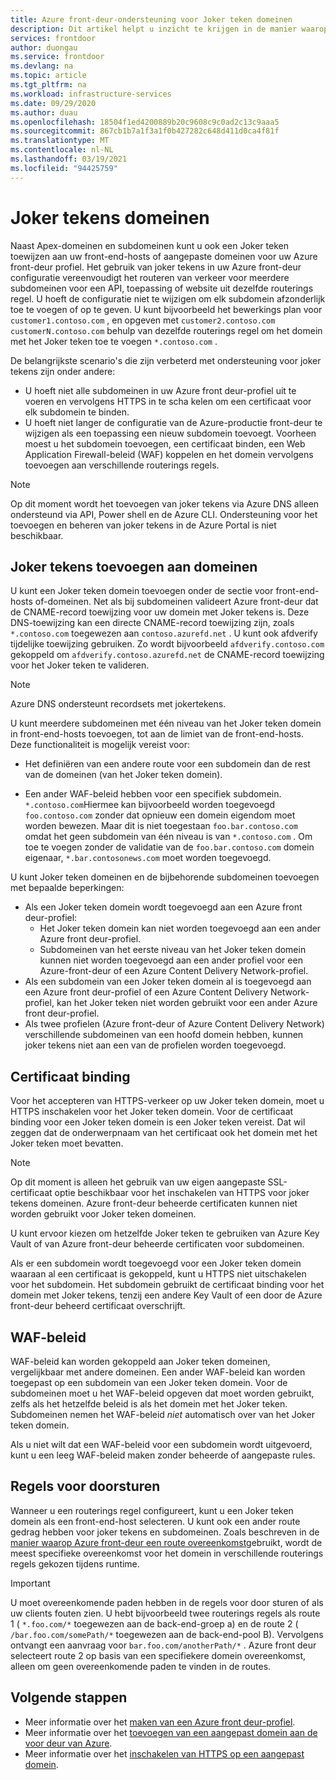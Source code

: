 ```yaml
---
title: Azure front-deur-ondersteuning voor Joker teken domeinen
description: Dit artikel helpt u inzicht te krijgen in de manier waarop Azure front-deur het toewijzen en beheren van joker tekens in de lijst met aangepaste domeinen ondersteunt.
services: frontdoor
author: duongau
ms.service: frontdoor
ms.devlang: na
ms.topic: article
ms.tgt_pltfrm: na
ms.workload: infrastructure-services
ms.date: 09/29/2020
ms.author: duau
ms.openlocfilehash: 18504f1ed4200889b20c9608c9c0ad2c13c9aaa5
ms.sourcegitcommit: 867cb1b7a1f3a1f0b427282c648d411d0ca4f81f
ms.translationtype: MT
ms.contentlocale: nl-NL
ms.lasthandoff: 03/19/2021
ms.locfileid: "94425759"
---
```

# <a name="wildcard-domains"></a>Joker tekens domeinen

Naast Apex-domeinen en subdomeinen kunt u ook een Joker teken toewijzen aan uw front-end-hosts of aangepaste domeinen voor uw Azure front-deur profiel. Het gebruik van joker tekens in uw Azure front-deur configuratie vereenvoudigt het routeren van verkeer voor meerdere subdomeinen voor een API, toepassing of website uit dezelfde routerings regel. U hoeft de configuratie niet te wijzigen om elk subdomein afzonderlijk toe te voegen of op te geven. U kunt bijvoorbeeld het bewerkings plan voor `customer1.contoso.com` , en opgeven met `customer2.contoso.com` `customerN.contoso.com` behulp van dezelfde routerings regel om het domein met het Joker teken toe te voegen `*.contoso.com` .

De belangrijkste scenario's die zijn verbeterd met ondersteuning voor joker tekens zijn onder andere:

- U hoeft niet alle subdomeinen in uw Azure front deur-profiel uit te voeren en vervolgens HTTPS in te scha kelen om een certificaat voor elk subdomein te binden.
- U hoeft niet langer de configuratie van de Azure-productie front-deur te wijzigen als een toepassing een nieuw subdomein toevoegt. Voorheen moest u het subdomein toevoegen, een certificaat binden, een Web Application Firewall-beleid (WAF) koppelen en het domein vervolgens toevoegen aan verschillende routerings regels.

> [!NOTE]
> Op dit moment wordt het toevoegen van joker tekens via Azure DNS alleen ondersteund via API, Power shell en de Azure CLI. Ondersteuning voor het toevoegen en beheren van joker tekens in de Azure Portal is niet beschikbaar.

## <a name="adding-wildcard-domains"></a>Joker tekens toevoegen aan domeinen

U kunt een Joker teken domein toevoegen onder de sectie voor front-end-hosts of-domeinen. Net als bij subdomeinen valideert Azure front-deur dat de CNAME-record toewijzing voor uw domein met Joker tekens is. Deze DNS-toewijzing kan een directe CNAME-record toewijzing zijn, zoals `*.contoso.com` toegewezen aan `contoso.azurefd.net` . U kunt ook afdverify tijdelijke toewijzing gebruiken. Zo wordt bijvoorbeeld `afdverify.contoso.com` gekoppeld om `afdverify.contoso.azurefd.net` de CNAME-record toewijzing voor het Joker teken te valideren.

> [!NOTE]
> Azure DNS ondersteunt recordsets met jokertekens.

U kunt meerdere subdomeinen met één niveau van het Joker teken domein in front-end-hosts toevoegen, tot aan de limiet van de front-end-hosts. Deze functionaliteit is mogelijk vereist voor:

- Het definiëren van een andere route voor een subdomein dan de rest van de domeinen (van het Joker teken domein).

- Een ander WAF-beleid hebben voor een specifiek subdomein. `*.contoso.com`Hiermee kan bijvoorbeeld worden toegevoegd `foo.contoso.com` zonder dat opnieuw een domein eigendom moet worden bewezen. Maar dit is niet toegestaan `foo.bar.contoso.com` omdat het geen subdomein van één niveau is van `*.contoso.com` . Om toe te voegen zonder de validatie van de `foo.bar.contoso.com` domein eigenaar, `*.bar.contosonews.com` moet worden toegevoegd.

U kunt Joker teken domeinen en de bijbehorende subdomeinen toevoegen met bepaalde beperkingen:

- Als een Joker teken domein wordt toegevoegd aan een Azure front deur-profiel:
  - Het Joker teken domein kan niet worden toegevoegd aan een ander Azure front deur-profiel.
  - Subdomeinen van het eerste niveau van het Joker teken domein kunnen niet worden toegevoegd aan een ander profiel voor een Azure-front-deur of een Azure Content Delivery Network-profiel.
- Als een subdomein van een Joker teken domein al is toegevoegd aan een Azure front deur-profiel of een Azure Content Delivery Network-profiel, kan het Joker teken niet worden gebruikt voor een ander Azure front deur-profiel.
- Als twee profielen (Azure front-deur of Azure Content Delivery Network) verschillende subdomeinen van een hoofd domein hebben, kunnen joker tekens niet aan een van de profielen worden toegevoegd.

## <a name="certificate-binding"></a>Certificaat binding

Voor het accepteren van HTTPS-verkeer op uw Joker teken domein, moet u HTTPS inschakelen voor het Joker teken domein. Voor de certificaat binding voor een Joker teken domein is een Joker teken vereist. Dat wil zeggen dat de onderwerpnaam van het certificaat ook het domein met het Joker teken moet bevatten.

> [!NOTE]
> Op dit moment is alleen het gebruik van uw eigen aangepaste SSL-certificaat optie beschikbaar voor het inschakelen van HTTPS voor joker tekens domeinen. Azure front-deur beheerde certificaten kunnen niet worden gebruikt voor Joker teken domeinen.

U kunt ervoor kiezen om hetzelfde Joker teken te gebruiken van Azure Key Vault of van Azure front-deur beheerde certificaten voor subdomeinen.

Als er een subdomein wordt toegevoegd voor een Joker teken domein waaraan al een certificaat is gekoppeld, kunt u HTTPS niet uitschakelen voor het subdomein. Het subdomein gebruikt de certificaat binding voor het domein met Joker tekens, tenzij een andere Key Vault of een door de Azure front-deur beheerd certificaat overschrijft.

## <a name="waf-policies"></a>WAF-beleid

WAF-beleid kan worden gekoppeld aan Joker teken domeinen, vergelijkbaar met andere domeinen. Een ander WAF-beleid kan worden toegepast op een subdomein van een Joker teken domein. Voor de subdomeinen moet u het WAF-beleid opgeven dat moet worden gebruikt, zelfs als het hetzelfde beleid is als het domein met het Joker teken. Subdomeinen nemen het WAF-beleid *niet* automatisch over van het Joker teken domein.

Als u niet wilt dat een WAF-beleid voor een subdomein wordt uitgevoerd, kunt u een leeg WAF-beleid maken zonder beheerde of aangepaste rules.

## <a name="routing-rules"></a>Regels voor doorsturen

Wanneer u een routerings regel configureert, kunt u een Joker teken domein als een front-end-host selecteren. U kunt ook een ander route gedrag hebben voor joker tekens en subdomeinen. Zoals beschreven in de [manier waarop Azure front-deur een route overeenkomst](front-door-route-matching.md)gebruikt, wordt de meest specifieke overeenkomst voor het domein in verschillende routerings regels gekozen tijdens runtime.

> [!IMPORTANT]
> U moet overeenkomende paden hebben in de regels voor door sturen of als uw clients fouten zien. U hebt bijvoorbeeld twee routerings regels als route 1 ( `*.foo.com/*` toegewezen aan de back-end-groep a) en de route 2 ( `/bar.foo.com/somePath/*` toegewezen aan de back-end-pool B). Vervolgens ontvangt een aanvraag voor `bar.foo.com/anotherPath/*` . Azure front deur selecteert route 2 op basis van een specifiekere domein overeenkomst, alleen om geen overeenkomende paden te vinden in de routes.

## <a name="next-steps"></a>Volgende stappen

- Meer informatie over het [maken van een Azure front deur-profiel](quickstart-create-front-door.md).
- Meer informatie over het [toevoegen van een aangepast domein aan de voor deur van Azure](front-door-custom-domain.md).
- Meer informatie over het [inschakelen van HTTPS op een aangepast domein](front-door-custom-domain-https.md).
